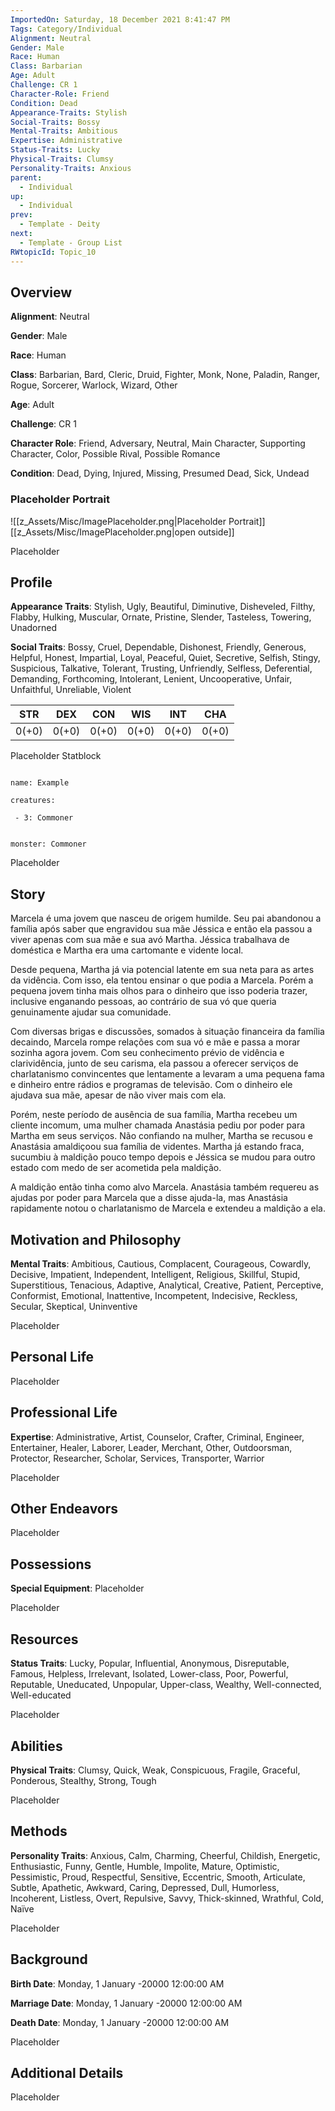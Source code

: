 ```yaml
---
ImportedOn: Saturday, 18 December 2021 8:41:47 PM
Tags: Category/Individual
Alignment: Neutral
Gender: Male
Race: Human
Class: Barbarian
Age: Adult
Challenge: CR 1
Character-Role: Friend
Condition: Dead
Appearance-Traits: Stylish
Social-Traits: Bossy
Mental-Traits: Ambitious
Expertise: Administrative
Status-Traits: Lucky
Physical-Traits: Clumsy
Personality-Traits: Anxious
parent:
  - Individual
up:
  - Individual
prev:
  - Template - Deity
next:
  - Template - Group List
RWtopicId: Topic_10
---
```

## Overview
**Alignment**: Neutral

**Gender**: Male

**Race**: Human

**Class**: Barbarian, Bard, Cleric, Druid, Fighter, Monk, None, Paladin, Ranger, Rogue, Sorcerer, Warlock, Wizard, Other

**Age**: Adult

**Challenge**: CR 1

**Character Role**: Friend, Adversary, Neutral, Main Character, Supporting Character, Color, Possible Rival, Possible Romance

**Condition**: Dead, Dying, Injured, Missing, Presumed Dead, Sick, Undead

### Placeholder Portrait
![[z_Assets/Misc/ImagePlaceholder.png|Placeholder Portrait]]
[[z_Assets/Misc/ImagePlaceholder.png|open outside]]

Placeholder

## Profile
**Appearance Traits**: Stylish, Ugly, Beautiful, Diminutive, Disheveled, Filthy, Flabby, Hulking, Muscular, Ornate, Pristine, Slender, Tasteless, Towering, Unadorned

**Social Traits**: Bossy, Cruel, Dependable, Dishonest, Friendly, Generous, Helpful, Honest, Impartial, Loyal, Peaceful, Quiet, Secretive, Selfish, Stingy, Suspicious, Talkative, Tolerant, Trusting, Unfriendly, Selfless, Deferential, Demanding, Forthcoming, Intolerant, Lenient, Uncooperative, Unfair, Unfaithful, Unreliable, Violent

| STR | DEX | CON | WIS | INT | CHA |
|---|---|---|---|---|---|
| 0(+0) | 0(+0) | 0(+0) | 0(+0) | 0(+0) | 0(+0) |

Placeholder Statblock

```encounter

name: Example

creatures:

 - 3: Commoner

```

```statblock

monster: Commoner

```

Placeholder

## Story

Marcela é uma jovem que nasceu de origem humilde. Seu pai abandonou a família após saber que engravidou sua mãe Jéssica e então ela passou a viver apenas com sua mãe e sua avó Martha. Jéssica trabalhava de doméstica e Martha era uma cartomante e vidente local.

Desde pequena, Martha já via potencial latente em sua neta para as artes da vidência. Com isso, ela tentou ensinar o que podia a Marcela. Porém a pequena jovem tinha mais olhos para o dinheiro que isso poderia trazer, inclusive enganando pessoas, ao contrário de sua vó que queria genuinamente ajudar sua comunidade.

Com diversas brigas e discussões, somados à situação financeira da família decaindo, Marcela rompe relações com sua vó e mãe e passa a morar sozinha agora jovem. Com seu conhecimento prévio de vidência e clarividência, junto de seu carisma, ela passou a oferecer serviços de charlatanismo convincentes que lentamente a levaram a uma pequena fama e dinheiro entre rádios e programas de televisão. Com o dinheiro ele ajudava sua mãe, apesar de não viver mais com ela.

Porém, neste período de ausência de sua família, Martha recebeu um cliente incomum, uma mulher chamada Anastásia pediu por poder para Martha em seus serviços. Não confiando na mulher, Martha se recusou e Anastásia amaldiçoou sua família de videntes. Martha já estando fraca, sucumbiu à maldição pouco tempo depois e Jéssica se mudou para outro estado com medo de ser acometida pela maldição.

A maldição então tinha como alvo Marcela. Anastásia também requereu as ajudas por poder para Marcela que a disse ajuda-la, mas Anastásia rapidamente notou o charlatanismo de Marcela e extendeu a maldição a ela. 

## Motivation and Philosophy
**Mental Traits**: Ambitious, Cautious, Complacent, Courageous, Cowardly, Decisive, Impatient, Independent, Intelligent, Religious, Skillful, Stupid, Superstitious, Tenacious, Adaptive, Analytical, Creative, Patient, Perceptive, Conformist, Emotional, Inattentive, Incompetent, Indecisive, Reckless, Secular, Skeptical, Uninventive

Placeholder

## Personal Life
Placeholder

## Professional Life
**Expertise**: Administrative, Artist, Counselor, Crafter, Criminal, Engineer, Entertainer, Healer, Laborer, Leader, Merchant, Other, Outdoorsman, Protector, Researcher, Scholar, Services, Transporter, Warrior

Placeholder

## Other Endeavors
Placeholder

## Possessions
**Special Equipment**: Placeholder

Placeholder

## Resources
**Status Traits**: Lucky, Popular, Influential, Anonymous, Disreputable, Famous, Helpless, Irrelevant, Isolated, Lower-class, Poor, Powerful, Reputable, Uneducated, Unpopular, Upper-class, Wealthy, Well-connected, Well-educated

Placeholder

## Abilities
**Physical Traits**: Clumsy, Quick, Weak, Conspicuous, Fragile, Graceful, Ponderous, Stealthy, Strong, Tough

Placeholder

## Methods
**Personality Traits**: Anxious, Calm, Charming, Cheerful, Childish, Energetic, Enthusiastic, Funny, Gentle, Humble, Impolite, Mature, Optimistic, Pessimistic, Proud, Respectful, Sensitive, Eccentric, Smooth, Articulate, Subtle, Apathetic, Awkward, Caring, Depressed, Dull, Humorless, Incoherent, Listless, Overt, Repulsive, Savvy, Thick-skinned, Wrathful, Cold, Naïve

Placeholder

## Background
**Birth Date**: Monday, 1 January -20000 12:00:00 AM

**Marriage Date**: Monday, 1 January -20000 12:00:00 AM

**Death Date**: Monday, 1 January -20000 12:00:00 AM

Placeholder

## Additional Details
Placeholder

